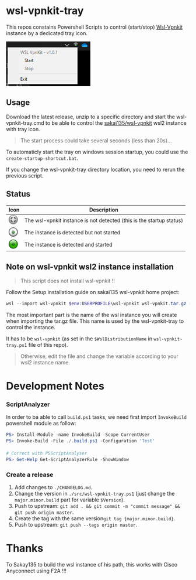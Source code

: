 # wsl-vpnkit-tray

This repos constains Powershell Scripts to control (start/stop) [Wsl-Vpnkit](https://github.com/sakai135/wsl-vpnkit)
instance by a dedicated tray icon.

![Tray example](./docs/tray-menu.png)

## Usage

Download the latest release, unzip to a specific directory and start the wsl-vpnkit-tray.cmd to be able
to control the [sakai135/wsl-vpnkit](https://github.com/sakai135/wsl-vpnkit) wsl2 instance with tray icon.

> The start process could take several seconds (less than 20s)...

To automaticly start the tray on windows session startup, you could use the `create-startup-shortcut.bat`.

If you change the wsl-vpnkit-tray directory location, you need to rerun the previous script.

## Status
| Icon | Description |
| --- | --- |
| ![Not Detected Status](./docs/undetected25.png) | The wsl-vpnkit instance is not detected (this is the startup status) |
| ![Offline Status](./docs/offline25.png) | The instance is detected but not started |
| ![Online Status](./docs/online25.png) | The instance is detected and started |




## Note on wsl-vpnkit wsl2 instance installation

> This script does not install wsl-vpnkit !!

Follow the Setup installation guide on sakai135 wsl-vpnkit home project:
```powershell
wsl --import wsl-vpnkit $env:USERPROFILE\wsl-vpnkit wsl-vpnkit.tar.gz --version 2
```

The most important part is the name of the wsl instance you will create when importing the tar.gz file.
This name is used by the wsl-vpnkit-tray to control the instance.

It has to be `wsl-vpnkit` (as set in the `$WslDistributionName` in `wsl-vpnkit-tray.ps1` file of this repo).
> Otherwise, edit the file and change the variable according to your wsl2 instance name.



# Development Notes

### ScriptAnalyzer

In order to ba able to call `build.ps1` tasks, we need first import `InvokeBuild` powershell module as follow:
```powershell
PS> Install-Module -name InvokeBuild -Scope CurrentUser
PS> Invoke-Build -File ./.build.ps1 -Configuration 'Test'

# Correct with PSScriptAnalyser
PS> Get-Help Get-ScriptAnalyzerRule -ShowWindow
```

### Create a release

1. Add changes to `./CHANGELOG.md`.
1. Change the version in `./src/wsl-vpnkit-tray.ps1` (just change the `major.minor.build` part for variable `$Version`).
1. Push to upstream: `git add . && git commit -m "commit message" && git push origin master`.
1. Create the tag with the same version`git tag {major.minor.build}`.
1. Push to upstream: `git push --tags origin master`.

# Thanks

To Sakay135 to build the wsl instance of his path, this works with Cisco Anyconnect using F2A !!!
